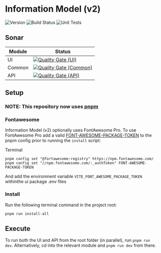# Information Model (v2)

![Version](https://s3.eu-west-2.amazonaws.com/endeavour-codebuild-output/badges/IM/version.svg)
![Build Status](https://s3.eu-west-2.amazonaws.com/endeavour-codebuild-output/badges/IM/build.svg)
![Unit Tests](https://s3.eu-west-2.amazonaws.com/endeavour-codebuild-output/badges/IM/unit-test.svg)

## Sonar

| Module | Status                                                                                                                                                                                                                         |
| ------ | ------------------------------------------------------------------------------------------------------------------------------------------------------------------------------------------------------------------------------ |
| UI     | [![Quality Gate (UI)](https://sonarcloud.io/api/project_badges/measure?project=endeavourhealth-discovery_IM::ui&metric=alert_status)](https://sonarcloud.io/dashboard?id=endeavourhealth-discovery_IM::ui)                     |
| Common | [![Quality Gate (Common)](https://sonarcloud.io/api/project_badges/measure?project=endeavourhealth-discovery_IM::im_library&metric=alert_status)](https://sonarcloud.io/dashboard?id=endeavourhealth-discovery_IM::im_library) |
| API    | [![Quality Gate (API)](https://sonarcloud.io/api/project_badges/measure?project=endeavourhealth-discovery_IM::node_api&metric=alert_status)](https://sonarcloud.io/dashboard?id=endeavourhealth-discovery_IM::node_api)        |

## Setup

### NOTE: This repository now uses [pnpm](https://pnpm.io/)

### Fontawesome

Information Model (v2) optionally uses FontAwesome Pro. To use FontAwesome Pro add a valid [FONT-AWESOME-PACKAGE-TOKEN](https://fontawesome.com/sessions/sign-in?next=%2Faccount%23pro-package-tokens) to the pnpm config prior to running the `install` script:

Terminal

```console
pnpm config set "@fortawesome:registry" https://npm.fontawesome.com/
pnpm config set "//npm.fontawesome.com/:_authToken" FONT-AWESOME-PACKAGE-TOKEN
```

And add the environment variable `VITE_FONT_AWESOME_PACKAGE_TOKEN` withinthe ui package .env files

### Install

Run the following terminal command in the project root:

```console
pnpm run install-all
```

## Execute

To run both the UI and API from the root folder (in parallel), run `pnpm run dev`. Alternatively, cd into the relevant module and `pnpm run dev` from there.
